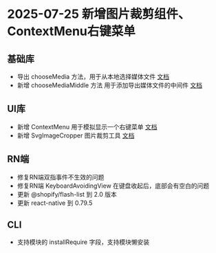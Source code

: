 
# 2025-07-25 新增图片裁剪组件、ContextMenu右键菜单

## 基础库

- 导出 chooseMedia 方法，用于从本地选择媒体文件 [文档](/docs/duxapp/utils/media)
- 新增 chooseMediaMiddle 方法 用于添加导出媒体文件的中间件 [文档](/docs/duxapp/utils/media#choosemediamiddlecallback-sort)

## UI库
- 新增 ContextMenu 用于模拟显示一个右键菜单 [文档](/docs/duxui/acation/ContextMenu)
- 新增 SvgImageCropper 图片裁剪工具 [文档](/docs/duxui/form/SvgImageCropper)

## RN端

- 修复RN端双指事件不生效的问题
- 修复RN端 KeyboardAvoidingView 在键盘收起后，底部会有空白的问题
- 更新 @shopify/flash-list 到 2.0 版本
- 更新 react-native 到 0.79.5

## CLI

- 支持模块的 installRequire 字段，支持模块懒安装
